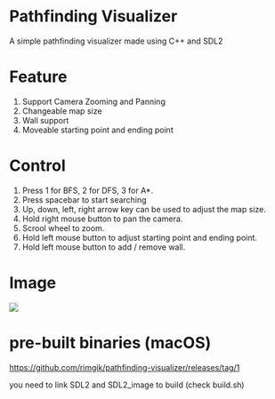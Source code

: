 # Pathfinding Visualizer
A simple pathfinding visualizer made using C++ and SDL2
# Feature
1) Support Camera Zooming and Panning
2) Changeable map size
3) Wall support
4) Moveable starting point and ending point

# Control
1) Press 1 for BFS, 2 for DFS, 3 for A*. <br />
2) Press spacebar to start searching
3) Up, down, left, right arrow key can be used to adjust the map size. <br />
4) Hold right mouse button to pan the camera. <br />
5) Scrool wheel to zoom. <br />
6) Hold left mouse button to adjust starting point and ending point. <br />
7) Hold left mouse button to add / remove wall.  

# Image
![](https://github.com/rimgik/pathfinding-visualizer/blob/main/output2.gif)
# pre-built binaries (macOS)
https://github.com/rimgik/pathfinding-visualizer/releases/tag/1

you need to link SDL2 and SDL2_image to build (check build.sh)
